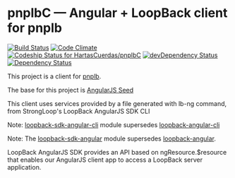 # pnplbC — Angular + LoopBack client for pnplb

[![Build Status](https://travis-ci.org/HartasCuerdas/pnplbC.svg?branch=master)](https://travis-ci.org/HartasCuerdas/pnplbC)
[![Code Climate](https://codeclimate.com/repos/5417d946e30ba0433500978e/badges/a68889f4339ae1e1c1cb/gpa.svg)](https://codeclimate.com/repos/5417d946e30ba0433500978e/feed)
[![Codeship Status for HartasCuerdas/pnplbC](https://www.codeship.io/projects/6d7d7ad0-1f9c-0132-16fc-7e0cc80f5c25/status)](https://www.codeship.io/projects/35747)
[![devDependency Status](https://david-dm.org/HartasCuerdas/pnplbC/dev-status.svg)](https://david-dm.org/HartasCuerdas/pnplbC#info=devDependencies)
[![Dependency Status](https://gemnasium.com/reachlocal/boxci.svg)](https://gemnasium.com/reachlocal/boxci)

This project is a client for [pnplb](https://github.com/HartasCuerdas/pnplb).

The base for this project is [AngularJS Seed](https://github.com/angular/angular-seed)

This client uses services provided by a file generated with lb-ng command, from StrongLoop's LoopBack AngularJS SDK CLI

Note: [loopback-sdk-angular-cli](https://github.com/strongloop/loopback-sdk-angular-cli) module supersedes [loopback-angular-cli](https://www.npmjs.org/package/loopback-angular-cli)

Note: The [loopback-sdk-angular](https://github.com/strongloop/loopback-sdk-angular) module supersedes [loopback-angular](https://www.npmjs.org/loopback-angular).

LoopBack AngularJS SDK provides an API based on ngResource.$resource that enables our AngularJS client app to access a LoopBack server application.
